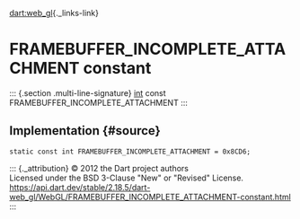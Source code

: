 [dart:web\_gl](../../dart-web_gl/dart-web_gl-library){._links-link}

FRAMEBUFFER\_INCOMPLETE\_ATTACHMENT constant
============================================

::: {.section .multi-line-signature}
[int](../../dart-core/int-class) const
FRAMEBUFFER\_INCOMPLETE\_ATTACHMENT
:::

Implementation {#source}
--------------

``` {.language-dart data-language="dart"}
static const int FRAMEBUFFER_INCOMPLETE_ATTACHMENT = 0x8CD6;
```

::: {._attribution}
© 2012 the Dart project authors\
Licensed under the BSD 3-Clause \"New\" or \"Revised\" License.\
<https://api.dart.dev/stable/2.18.5/dart-web_gl/WebGL/FRAMEBUFFER_INCOMPLETE_ATTACHMENT-constant.html>
:::

